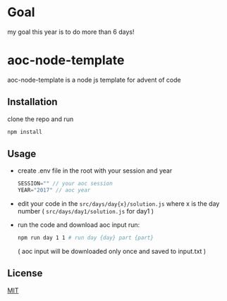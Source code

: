 # Goal

my goal this year is to do more than 6 days!

# aoc-node-template

aoc-node-template is a node js template for advent of code

## Installation

clone the repo and run 

```bash
npm install
```

## Usage

- create .env file in the root with your session and year 

    ```js
    SESSION="" // your aoc session
    YEAR="2017" // aoc year
    ```

- edit your code in the `src/days/day{x}/solution.js` where x is the day number ( `src/days/day1/solution.js` for day1 )

- run the code and download aoc input run:
    ```bash
    npm run day 1 1 # run day {day} part {part}
    ```

    ( aoc input will be downloaded only once and saved to input.txt )


## License
[MIT](https://choosealicense.com/licenses/mit/)
